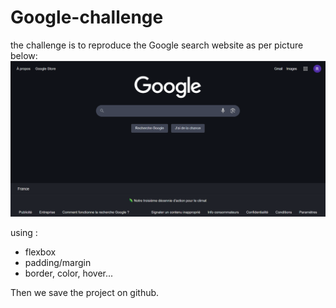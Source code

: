 # Google-challenge

the challenge is to reproduce the Google search website as per picture below:
![Challenge](versionOriginal.png)

using :

* flexbox
* padding/margin
* border, color, hover...

Then we save the project on github.
